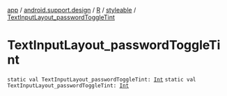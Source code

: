 [app](../../../index.md) / [android.support.design](../../index.md) / [R](../index.md) / [styleable](index.md) / [TextInputLayout_passwordToggleTint](./-text-input-layout_password-toggle-tint.md)

# TextInputLayout_passwordToggleTint

`static val TextInputLayout_passwordToggleTint: `[`Int`](https://kotlinlang.org/api/latest/jvm/stdlib/kotlin/-int/index.html)
`static val TextInputLayout_passwordToggleTint: `[`Int`](https://kotlinlang.org/api/latest/jvm/stdlib/kotlin/-int/index.html)